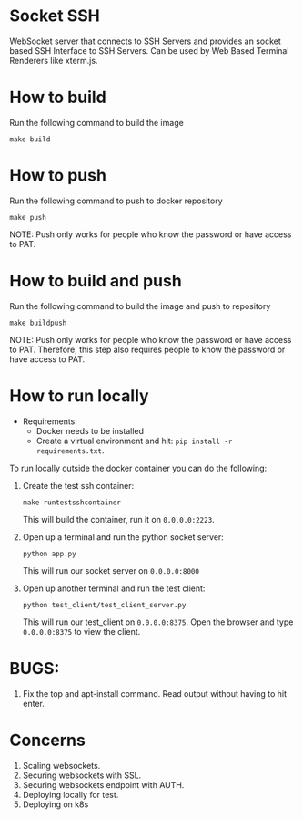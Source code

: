 # Socket SSH
WebSocket server that connects to SSH Servers and provides an socket based SSH Interface to SSH Servers. Can be used by Web Based Terminal Renderers like xterm.js.

# How to build
Run the following command to build the image
```
make build
```

# How to push
Run the following command to push to docker repository
```
make push
```
NOTE: Push only works for people who know the password or have access to PAT.

# How to build and push
Run the following command to build the image and push to repository
```
make buildpush
```
NOTE: Push only works for people who know the password or have access to PAT. Therefore, this step also requires people to know the password or have access to PAT.

# How to run locally
- Requirements:
  - Docker needs to be installed
  - Create a virtual environment and hit: `pip install -r requirements.txt`.

To run locally outside the docker container you can do the following:
1. Create the test ssh container:
    ```
    make runtestsshcontainer
    ```
    This will build the container, run it on `0.0.0.0:2223`.

2. Open up a terminal and run the python socket server:
    ```
    python app.py
    ```
    This will run our socket server on `0.0.0.0:8000`

3. Open up another terminal and run the test client:
    ```
    python test_client/test_client_server.py
    ```
    This will run our test_client on `0.0.0.0:8375`.
    Open the browser and type `0.0.0.0:8375` to view the client.


# BUGS:
1. Fix the top and apt-install command. Read output without having to hit enter.


# Concerns
1. Scaling websockets.
2. Securing websockets with SSL.
3. Securing websockets endpoint with AUTH.
4. Deploying locally for test.
5. Deploying on k8s
